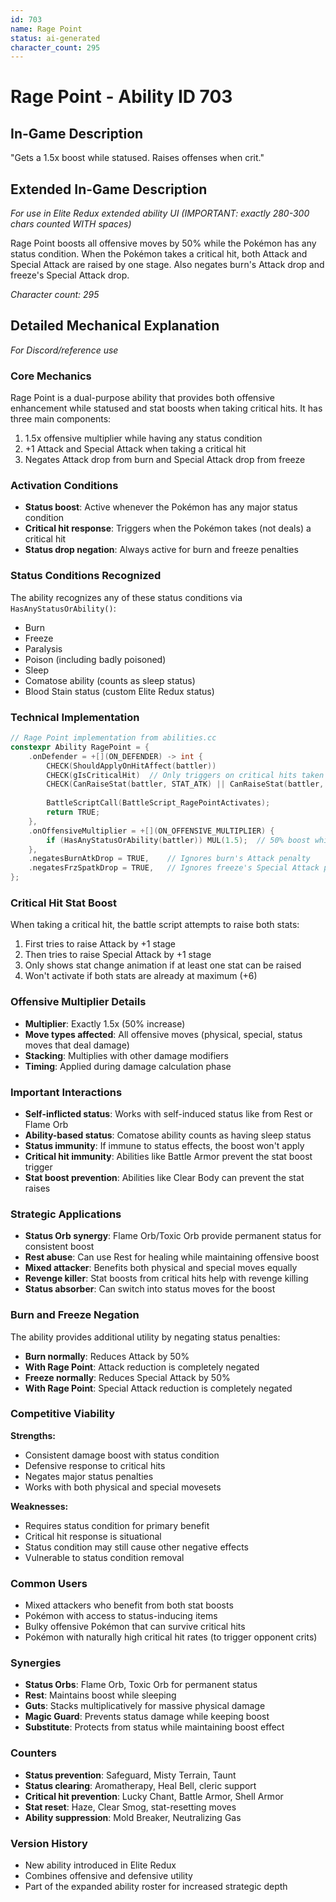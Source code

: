 ```yaml
---
id: 703
name: Rage Point
status: ai-generated
character_count: 295
---
```


# Rage Point - Ability ID 703

## In-Game Description
"Gets a 1.5x boost while statused. Raises offenses when crit."

## Extended In-Game Description
*For use in Elite Redux extended ability UI (IMPORTANT: exactly 280-300 chars counted WITH spaces)*

Rage Point boosts all offensive moves by 50% while the Pokémon has any status condition. When the Pokémon takes a critical hit, both Attack and Special Attack are raised by one stage. Also negates burn's Attack drop and freeze's Special Attack drop.

*Character count: 295*

## Detailed Mechanical Explanation
*For Discord/reference use*

### Core Mechanics
Rage Point is a dual-purpose ability that provides both offensive enhancement while statused and stat boosts when taking critical hits. It has three main components:
1. 1.5x offensive multiplier while having any status condition
2. +1 Attack and Special Attack when taking a critical hit
3. Negates Attack drop from burn and Special Attack drop from freeze

### Activation Conditions
- **Status boost**: Active whenever the Pokémon has any major status condition
- **Critical hit response**: Triggers when the Pokémon takes (not deals) a critical hit
- **Status drop negation**: Always active for burn and freeze penalties

### Status Conditions Recognized
The ability recognizes any of these status conditions via `HasAnyStatusOrAbility()`:
- Burn
- Freeze  
- Paralysis
- Poison (including badly poisoned)
- Sleep
- Comatose ability (counts as sleep status)
- Blood Stain status (custom Elite Redux status)

### Technical Implementation
```c
// Rage Point implementation from abilities.cc
constexpr Ability RagePoint = {
    .onDefender = +[](ON_DEFENDER) -> int {
        CHECK(ShouldApplyOnHitAffect(battler))
        CHECK(gIsCriticalHit)  // Only triggers on critical hits taken
        CHECK(CanRaiseStat(battler, STAT_ATK) || CanRaiseStat(battler, STAT_SPATK))
        
        BattleScriptCall(BattleScript_RagePointActivates);
        return TRUE;
    },
    .onOffensiveMultiplier = +[](ON_OFFENSIVE_MULTIPLIER) {
        if (HasAnyStatusOrAbility(battler)) MUL(1.5);  // 50% boost while statused
    },
    .negatesBurnAtkDrop = TRUE,    // Ignores burn's Attack penalty
    .negatesFrzSpatkDrop = TRUE,   // Ignores freeze's Special Attack penalty
};
```

### Critical Hit Stat Boost
When taking a critical hit, the battle script attempts to raise both stats:
1. First tries to raise Attack by +1 stage
2. Then tries to raise Special Attack by +1 stage  
3. Only shows stat change animation if at least one stat can be raised
4. Won't activate if both stats are already at maximum (+6)

### Offensive Multiplier Details
- **Multiplier**: Exactly 1.5x (50% increase)
- **Move types affected**: All offensive moves (physical, special, status moves that deal damage)
- **Stacking**: Multiplies with other damage modifiers
- **Timing**: Applied during damage calculation phase

### Important Interactions
- **Self-inflicted status**: Works with self-induced status like from Rest or Flame Orb
- **Ability-based status**: Comatose ability counts as having sleep status
- **Status immunity**: If immune to status effects, the boost won't apply
- **Critical hit immunity**: Abilities like Battle Armor prevent the stat boost trigger
- **Stat boost prevention**: Abilities like Clear Body can prevent the stat raises

### Strategic Applications
- **Status Orb synergy**: Flame Orb/Toxic Orb provide permanent status for consistent boost
- **Rest abuse**: Can use Rest for healing while maintaining offensive boost
- **Mixed attacker**: Benefits both physical and special moves equally
- **Revenge killer**: Stat boosts from critical hits help with revenge killing
- **Status absorber**: Can switch into status moves for the boost

### Burn and Freeze Negation
The ability provides additional utility by negating status penalties:
- **Burn normally**: Reduces Attack by 50%
- **With Rage Point**: Attack reduction is completely negated
- **Freeze normally**: Reduces Special Attack by 50% 
- **With Rage Point**: Special Attack reduction is completely negated

### Competitive Viability
**Strengths:**
- Consistent damage boost with status condition
- Defensive response to critical hits
- Negates major status penalties
- Works with both physical and special movesets

**Weaknesses:**
- Requires status condition for primary benefit
- Critical hit response is situational
- Status condition may still cause other negative effects
- Vulnerable to status condition removal

### Common Users
- Mixed attackers who benefit from both stat boosts
- Pokémon with access to status-inducing items
- Bulky offensive Pokémon that can survive critical hits
- Pokémon with naturally high critical hit rates (to trigger opponent crits)

### Synergies
- **Status Orbs**: Flame Orb, Toxic Orb for permanent status
- **Rest**: Maintains boost while sleeping
- **Guts**: Stacks multiplicatively for massive physical damage
- **Magic Guard**: Prevents status damage while keeping boost
- **Substitute**: Protects from status while maintaining boost effect

### Counters
- **Status prevention**: Safeguard, Misty Terrain, Taunt
- **Status clearing**: Aromatherapy, Heal Bell, cleric support
- **Critical hit prevention**: Lucky Chant, Battle Armor, Shell Armor
- **Stat reset**: Haze, Clear Smog, stat-resetting moves
- **Ability suppression**: Mold Breaker, Neutralizing Gas

### Version History
- New ability introduced in Elite Redux
- Combines offensive and defensive utility
- Part of the expanded ability roster for increased strategic depth